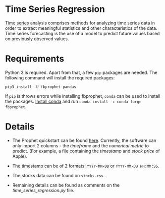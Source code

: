# Time Series Regression

[Time series](https://en.wikipedia.org/wiki/Time_series) analysis comprises methods for analyzing time series data in order to extract meaningful statistics and other characteristics of the data. Time series forecasting is the use of a model to predict future values based on previously observed values.

# Requirements

Python 3 is required. Apart from that, a few `pip` packages are needed. The following command will install the required packages:

`pip3 install -U fbprophet pandas`

If `pip` is throws errors while installing fbprophet, `conda` can be used to install the packages. [Install conda](https://docs.conda.io/en/latest/miniconda.html) and run `conda install -c conda-forge fbprophet`.

# Details

- The Prophet quickstart can be found [here](https://facebook.github.io/prophet/docs/quick_start.html). Currently, the software can only import 2 columns - the *timeframe* and the *numerical metric* to predict. (For example, a file containing the *timestamp* and *stock price* of Apple).

- The timestamp can be of 2 formats: 
`YYYY-MM-DD` or `YYYY-MM-DD HH:MM:SS`.

- The stocks data can be found on `stocks.csv`.

- Remaining details can be found as comments on the *time_series_regression.py* file.